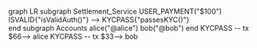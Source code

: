 graph LR
    subgraph Settlement_Service
    USER_PAYMENT("$100")
    ISVALID{"isValidAuth()"} --> KYCPASS{"passesKYC()"}        
    end
    subgraph Accounts
    alice("@alice")
    bob("@bob")
    end
    KYCPASS -- tx $66--> alice
    KYCPASS -- tx $33--> bob
